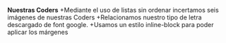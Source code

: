 **Nuestras Coders**
+Mediante el uso de listas sin ordenar incertamos seis imágenes de nuestras Coders
+Relacionamos nuestro tipo de letra descargado de font google.
+Usamos un estilo inline-block para poder aplicar los márgenes
